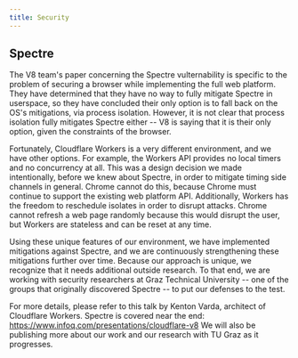 ```yaml
---
title: Security
---
```


## Spectre

The V8 team's paper concerning the Spectre vulternability is specific to the problem of securing a browser while implementing the full web platform. They have determined that they have no way to fully mitigate Spectre in userspace, so they have concluded their only option is to fall back on the OS's mitigations, via process isolation. However, it is not clear that process isolation fully mitigates Spectre either -- V8 is saying that it is their only option, given the constraints of the browser.

Fortunately, Cloudflare Workers is a very different environment, and we have other options. For example, the Workers API provides no local timers and no concurrency at all. This was a design decision we made intentionally, before we knew about Spectre, in order to mitigate timing side channels in general. Chrome cannot do this, because Chrome must continue to support the existing web platform API. Additionally, Workers has the freedom to reschedule isolates in order to disrupt attacks. Chrome cannot refresh a web page randomly because this would disrupt the user, but Workers are stateless and can be reset at any time.

Using these unique features of our environment, we have implemented mitigations against Spectre, and we are continuously strengthening these mitigations further over time. Because our approach is unique, we recognize that it needs additional outside research. To that end, we are working with security researchers at Graz Technical University -- one of the groups that originally discovered Spectre -- to put our defenses to the test.

For more details, please refer to this talk by Kenton Varda, architect of Cloudflare Workers. Spectre is covered near the end: https://www.infoq.com/presentations/cloudflare-v8 We will also be publishing more about our work and our research with TU Graz as it progresses.

